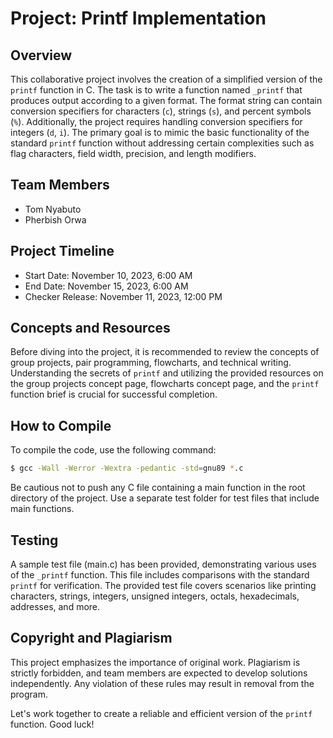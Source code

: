 # Project: Printf Implementation

## Overview
This collaborative project involves the creation of a simplified version of the `printf` function in C. The task is to write a function named `_printf` that produces output according to a given format. The format string can contain conversion specifiers for characters (`c`), strings (`s`), and percent symbols (`%`). Additionally, the project requires handling conversion specifiers for integers (`d`, `i`). The primary goal is to mimic the basic functionality of the standard `printf` function without addressing certain complexities such as flag characters, field width, precision, and length modifiers.

## Team Members
- Tom Nyabuto
- Pherbish Orwa

## Project Timeline
- Start Date: November 10, 2023, 6:00 AM
- End Date: November 15, 2023, 6:00 AM
- Checker Release: November 11, 2023, 12:00 PM

## Concepts and Resources
Before diving into the project, it is recommended to review the concepts of group projects, pair programming, flowcharts, and technical writing. Understanding the secrets of `printf` and utilizing the provided resources on the group projects concept page, flowcharts concept page, and the `printf` function brief is crucial for successful completion.

## How to Compile
To compile the code, use the following command:

```bash
$ gcc -Wall -Werror -Wextra -pedantic -std=gnu89 *.c
```

Be cautious not to push any C file containing a main function in the root directory of the project. Use a separate test folder for test files that include main functions.

## Testing
A sample test file (main.c) has been provided, demonstrating various uses of the `_printf` function. This file includes comparisons with the standard `printf` for verification. The provided test file covers scenarios like printing characters, strings, integers, unsigned integers, octals, hexadecimals, addresses, and more.

## Copyright and Plagiarism
This project emphasizes the importance of original work. Plagiarism is strictly forbidden, and team members are expected to develop solutions independently. Any violation of these rules may result in removal from the program.

Let's work together to create a reliable and efficient version of the `printf` function. Good luck!
